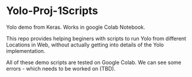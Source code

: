 # Yolo-Proj-1Scripts
Yolo demo from Keras. Works in google Colab Notebook.

This repo provides helping beginers with scripts to run Yolo from different Locations in Web,
without actually getting into details of the Yolo implementation.

All of these demo scripts are tested on Google Colab. We can see some errors - which needs to be worked on (TBD).
